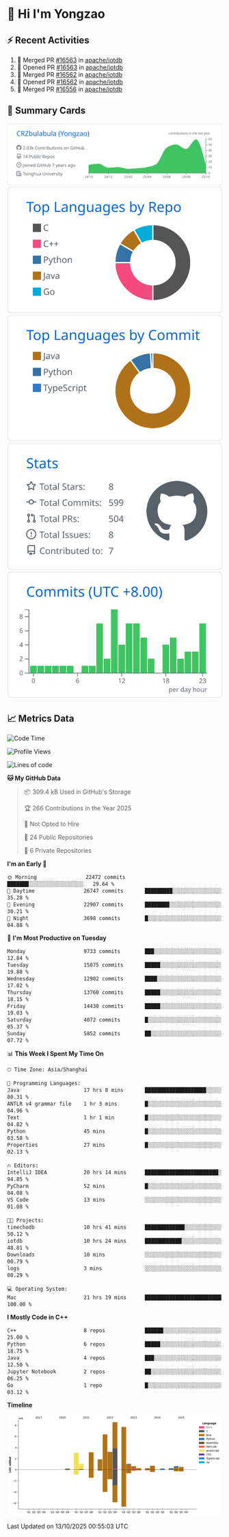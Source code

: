 # 👋 Hi I'm Yongzao

## ⚡ Recent Activities
<!--START_SECTION:activity-->
1. 🎉 Merged PR [#16563](https://github.com/apache/iotdb/pull/16563) in [apache/iotdb](https://github.com/apache/iotdb)
2. 💪 Opened PR [#16563](https://github.com/apache/iotdb/pull/16563) in [apache/iotdb](https://github.com/apache/iotdb)
3. 🎉 Merged PR [#16562](https://github.com/apache/iotdb/pull/16562) in [apache/iotdb](https://github.com/apache/iotdb)
4. 💪 Opened PR [#16562](https://github.com/apache/iotdb/pull/16562) in [apache/iotdb](https://github.com/apache/iotdb)
5. 🎉 Merged PR [#16556](https://github.com/apache/iotdb/pull/16556) in [apache/iotdb](https://github.com/apache/iotdb)
<!--END_SECTION:activity-->

## 🎑 Summary Cards

[![](https://raw.githubusercontent.com/CRZbulabula/CRZbulabula/main/profile-summary-card-output/github/0-profile-details.svg)](https://github.com/vn7n24fzkq/github-profile-summary-cards)
[![](https://raw.githubusercontent.com/CRZbulabula/CRZbulabula/main/profile-summary-card-output/github/1-repos-per-language.svg)](https://github.com/vn7n24fzkq/github-profile-summary-cards) [![](https://raw.githubusercontent.com/CRZbulabula/CRZbulabula/main/profile-summary-card-output/github/2-most-commit-language.svg)](https://github.com/vn7n24fzkq/github-profile-summary-cards)
[![](https://raw.githubusercontent.com/CRZbulabula/CRZbulabula/main/profile-summary-card-output/github/3-stats.svg)](https://github.com/vn7n24fzkq/github-profile-summary-cards) [![](https://raw.githubusercontent.com/CRZbulabula/CRZbulabula/main/profile-summary-card-output/github/4-productive-time.svg)](https://github.com/vn7n24fzkq/github-profile-summary-cards)

## 📈 Metrics Data

<!--START_SECTION:waka-->
![Code Time](http://img.shields.io/badge/Code%20Time-1%2C321%20hrs%2040%20mins-blue)

![Profile Views](http://img.shields.io/badge/Profile%20Views-4-blue)

![Lines of code](https://img.shields.io/badge/From%20Hello%20World%20I%27ve%20Written-39.4%20million%20lines%20of%20code-blue)

**🐱 My GitHub Data** 

> 📦 309.4 kB Used in GitHub's Storage 
 > 
> 🏆 266 Contributions in the Year 2025
 > 
> 🚫 Not Opted to Hire
 > 
> 📜 24 Public Repositories 
 > 
> 🔑 6 Private Repositories 
 > 
**I'm an Early 🐤** 

```text
🌞 Morning                22472 commits       ███████░░░░░░░░░░░░░░░░░░   29.64 % 
🌆 Daytime                26747 commits       █████████░░░░░░░░░░░░░░░░   35.28 % 
🌃 Evening                22907 commits       ████████░░░░░░░░░░░░░░░░░   30.21 % 
🌙 Night                  3698 commits        █░░░░░░░░░░░░░░░░░░░░░░░░   04.88 % 
```
📅 **I'm Most Productive on Tuesday** 

```text
Monday                   9733 commits        ███░░░░░░░░░░░░░░░░░░░░░░   12.84 % 
Tuesday                  15075 commits       █████░░░░░░░░░░░░░░░░░░░░   19.88 % 
Wednesday                12902 commits       ████░░░░░░░░░░░░░░░░░░░░░   17.02 % 
Thursday                 13760 commits       █████░░░░░░░░░░░░░░░░░░░░   18.15 % 
Friday                   14430 commits       █████░░░░░░░░░░░░░░░░░░░░   19.03 % 
Saturday                 4072 commits        █░░░░░░░░░░░░░░░░░░░░░░░░   05.37 % 
Sunday                   5852 commits        ██░░░░░░░░░░░░░░░░░░░░░░░   07.72 % 
```


📊 **This Week I Spent My Time On** 

```text
🕑︎ Time Zone: Asia/Shanghai

💬 Programming Languages: 
Java                     17 hrs 8 mins       ████████████████████░░░░░   80.31 % 
ANTLR v4 grammar file    1 hr 3 mins         █░░░░░░░░░░░░░░░░░░░░░░░░   04.96 % 
Text                     1 hr 1 min          █░░░░░░░░░░░░░░░░░░░░░░░░   04.82 % 
Python                   45 mins             █░░░░░░░░░░░░░░░░░░░░░░░░   03.58 % 
Properties               27 mins             █░░░░░░░░░░░░░░░░░░░░░░░░   02.13 % 

🔥 Editors: 
IntelliJ IDEA            20 hrs 14 mins      ████████████████████████░   94.85 % 
PyCharm                  52 mins             █░░░░░░░░░░░░░░░░░░░░░░░░   04.08 % 
VS Code                  13 mins             ░░░░░░░░░░░░░░░░░░░░░░░░░   01.08 % 

🐱‍💻 Projects: 
timechodb                10 hrs 41 mins      █████████████░░░░░░░░░░░░   50.12 % 
iotdb                    10 hrs 24 mins      ████████████░░░░░░░░░░░░░   48.81 % 
Downloads                10 mins             ░░░░░░░░░░░░░░░░░░░░░░░░░   00.79 % 
logs                     3 mins              ░░░░░░░░░░░░░░░░░░░░░░░░░   00.29 % 

💻 Operating System: 
Mac                      21 hrs 19 mins      █████████████████████████   100.00 % 
```

**I Mostly Code in C++** 

```text
C++                      8 repos             ██████░░░░░░░░░░░░░░░░░░░   25.00 % 
Python                   6 repos             █████░░░░░░░░░░░░░░░░░░░░   18.75 % 
Java                     4 repos             ███░░░░░░░░░░░░░░░░░░░░░░   12.50 % 
Jupyter Notebook         2 repos             ██░░░░░░░░░░░░░░░░░░░░░░░   06.25 % 
Go                       1 repo              █░░░░░░░░░░░░░░░░░░░░░░░░   03.12 % 
```



**Timeline**

![Lines of Code chart](https://raw.githubusercontent.com/CRZbulabula/CRZbulabula/main/assets/bar_graph.png)


 Last Updated on 13/10/2025 00:55:03 UTC
<!--END_SECTION:waka-->

